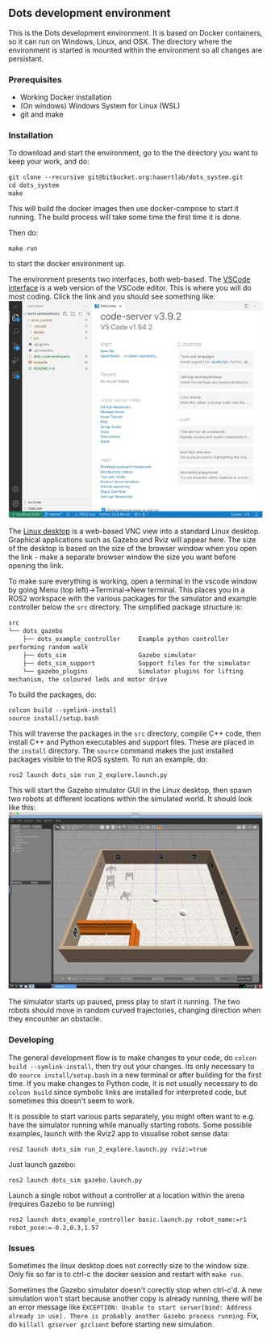 ## Dots development environment

This is the Dots development environment. It is based on Docker containers, so it can run on Windows, Linux, and OSX. The directory where the environment is started is mounted within the environment so all changes are persistant.

### Prerequisites
- Working Docker installation
- (On windows) Windows System for Linux (WSL)
- git and make

### Installation
To download and start the environment, go to the the directory you want to keep your work, and do:
```
git clone --recursive git@bitbucket.org:hauertlab/dots_system.git
cd dots_system
make
```
This will build the docker images then use docker-compose to start it running. The build process will take some time the first time it is done.

Then do:
```
make run
```
to start the docker environment up.

The environment presents two interfaces, both web-based. The [VSCode interface](http://localhost:8080/?workspace=/home/dots/dots_system/dots.code-workspace) is a web version of the VSCode editor. This is where you will do most coding. Click the link and you should see something like:![](images/vscode.jpg)


The [Linux desktop](http://localhost:8081/) is a web-based VNC view into a standard Linux desktop. Graphical applications such as Gazebo and Rviz will appear here. The size of the desktop is based on the size of the browser window when you open the link - make a separate browser window the size you want before opening the link.

To make sure everything is working, open a terminal in the vscode window by going Menu (top left)->Terminal->New terminal. This places you in a ROS2 workspace with the various packages for the simulator and example controller below the ```src``` directory. The simplified package structure is:
```
src
└── dots_gazebo
    ├── dots_example_controller     Example python controller performing random walk
    ├── dots_sim                    Gazebo simulator
    ├── dots_sim_support            Support files for the simulator
    └── gazebo_plugins              Simulator plugins for lifting mechanism, the coloured leds and motor drive
```
To build the packages, do:
```
colcon build --symlink-install
source install/setup.bash
```
This will traverse the packages in the ```src``` directory, compile C++ code, then install C++ and Python executables and support files. These are placed in the ```install``` directory. The ```source``` command makes the just installed packages visible to the ROS system. To run an example, do:
```
ros2 launch dots_sim run_2_explore.launch.py
```
This will start the Gazebo simulator GUI in the Linux desktop, then spawn two robots at different locations within the simulated world. It should look like this:
![](images/gazebo.jpg)


The simulator starts up paused, press play to start it running. The two robots should move in random curved trajectories, changing direction when they encounter an obstacle.

### Developing
The general development flow is to make changes to your code, do ```colcon build --symlink-install```, then try out your changes. Its only necessary to do ```source install/setup.bash``` in a new terminal or after building for the first time. If you make changes to Python code, it is not usually necessary to do ```colcon build``` since symbolic links are installed for interpreted code, but sometimes this doesn't seem to work.

It is possible to start various parts separately, you might often want to e.g. have the simulator running while manually starting robots.
Some possible examples, launch with the Rviz2 app to visualise robot sense data:
```
ros2 launch dots_sim run_2_explore.launch.py rviz:=true
```
Just launch gazebo:
```
ros2 launch dots_sim gazebo.launch.py
```
Launch a single robot without a controller at a location within the arena (requires Gazebo to be running)
```
ros2 launch dots_example_controller basic.launch.py robot_name:=r1 robot_pose:=-0.2,0.3,1.57
```


### Issues
Sometimes the linux desktop does not correctly size to the window size. Only fix so far is to ctrl-c the docker session and restart with `make run`.


Sometimes the Gazebo simulator doesn't corectly stop when  ctrl-c'd. A new simulation won't start because another copy is already running, there will be an error message like `EXCEPTION: Unable to start server[bind: Address already in use]. There is probably another Gazebo process running`. Fix, do `killall gzserver gzclient` before starting new simulation.
